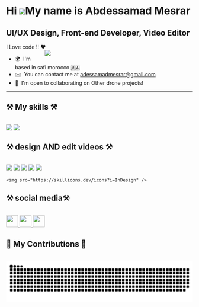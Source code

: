 Hi ![](https://user-images.githubusercontent.com/18350557/176309783-0785949b-9127-417c-8b55-ab5a4333674e.gif)My name is Abdessamad Mesrar
=========================================================================================================================================

UI/UX Design, Front-end Developer, Video Editor
------------------------------------------------------

I Love code !! ❤
  <img  align="right"  width="400" src="[](https://user-images.githubusercontent.com/18350557/176309783-0785949b-9127-417c-8b55-ab5a4333674e.gif)
" >
* 🌍  I'm based in safi morocco 🇲🇦
* ✉️  You can contact me at [adessamadmesrar@gmail.com](mailto:adessamadmesrar@gmail.com)
* 🤝  I'm open to collaborating on Other drone projects!




 <hr/>
 
<h2 >⚒️ My skills ⚒️</h2>
<br/>
<div >
    <img src="https://skillicons.dev/icons?i=react,redux,bootstrap,html,css,github,tailwind,git,nextjs" />
    <img src="https://skillicons.dev/icons?i=javascript,typescript,jquery,wordpress" /><br>
</div>
<h2 >⚒️ design AND edit videos ⚒️</h2>
<br/>
<div >
    <img src="https://skillicons.dev/icons?i=figma" />
      <img src="https://skillicons.dev/icons?i=photoshop" />
        <img src="https://skillicons.dev/icons?i=ai" />
                <img src="https://skillicons.dev/icons?i=InDesign" />
    <img src="https://skillicons.dev/icons?i=premiere" /><br>
    
    <img src="https://skillicons.dev/icons?i=InDesign" />

</div>
<h2 >⚒️ social media⚒️</h2>
<br/>
<div >
   </a> <a href="http://www.instagram.com/abdessamad_mesrar_02/" target="_blank" rel="noreferrer"> <picture> <source media="(prefers-color-scheme: dark)" srcset="undefined" /> <source media="(prefers-color-scheme: light)" srcset="https://raw.githubusercontent.com/danielcranney/readme-generator/main/public/icons/socials/instagram.svg" /> <img src="https://raw.githubusercontent.com/danielcranney/readme-generator/main/public/icons/socials/instagram.svg" width="32" height="32" /> </picture> </a> <a href="https://www.linkedin.com/in/abdessamad-mesrar/" target="_blank" rel="noreferrer"> <picture> <source media="(prefers-color-scheme: dark)" srcset="https://raw.githubusercontent.com/danielcranney/readme-generator/main/public/icons/socials/linkedin-dark.svg" /> <source media="(prefers-color-scheme: light)" srcset="https://raw.githubusercontent.com/danielcranney/readme-generator/main/public/icons/socials/linkedin.svg" /> <img src="https://raw.githubusercontent.com/danielcranney/readme-generator/main/public/icons/socials/linkedin.svg" width="32" height="32" /> </picture> </a> <a href="https://www.x.com/ABDESSAMAD51194" target="_blank" rel="noreferrer"> <picture> <source media="(prefers-color-scheme: dark)" srcset="https://raw.githubusercontent.com/danielcranney/readme-generator/main/public/icons/socials/twitter-dark.svg" /> <source media="(prefers-color-scheme: light)" srcset="https://raw.githubusercontent.com/danielcranney/readme-generator/main/public/icons/socials/twitter.svg" /> <img src="https://raw.githubusercontent.com/danielcranney/readme-generator/main/public/icons/socials/twitter.svg" width="32" height="32" /> </picture> </a> <a href="https://www.threads.net/@abdessamad_mesrar_02" target="_blank" rel="noreferrer">  </a></p>
</div>


  
<div >
  <h2>🐍 My Contributions 🐍</h2>
  <br>
  <img alt="snake eating my contributions" src="https://raw.githubusercontent.com/salesp07/salesp07/output/github-contribution-grid-snake.svg" />
  
  <br/><br/><br/>
</div>
